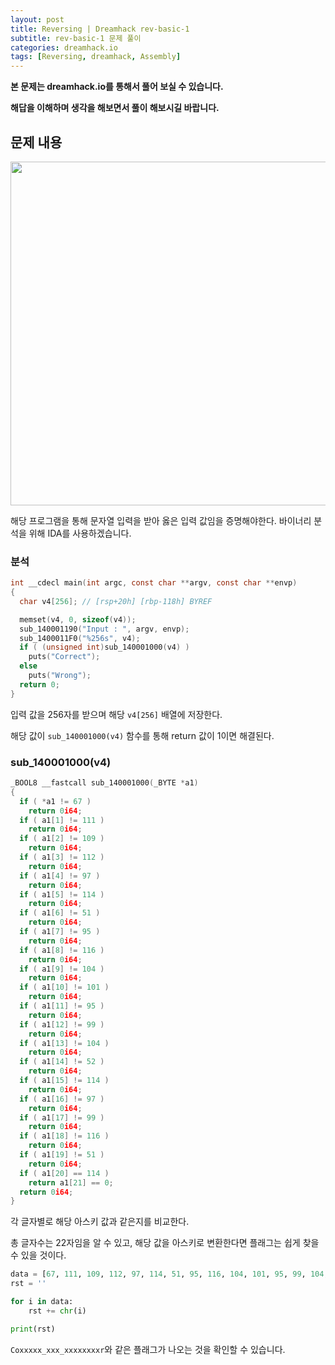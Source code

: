 ```yaml
---
layout: post
title: Reversing | Dreamhack rev-basic-1
subtitle: rev-basic-1 문제 풀이
categories: dreamhack.io
tags: [Reversing, dreamhack, Assembly]
---
```


**본 문제는 dreamhack.io를 통해서 풀어 보실 수 있습니다.**

**해답을 이해하며 생각을 해보면서 풀이 해보시길 바랍니다.**

## 문제 내용

<p align="center">
<img src ="https://user-images.githubusercontent.com/78135526/227756440-f60fe339-373d-4eaa-98f0-5e7c22136556.png" width = 550>
</p>

해당 프로그램을 통해 문자열 입력을 받아 옳은 입력 값임을 증명해야한다. 바이너리 분석을 위해 IDA를 사용하겠습니다.

### 분석

```C
int __cdecl main(int argc, const char **argv, const char **envp)
{
  char v4[256]; // [rsp+20h] [rbp-118h] BYREF

  memset(v4, 0, sizeof(v4));
  sub_140001190("Input : ", argv, envp);
  sub_1400011F0("%256s", v4);
  if ( (unsigned int)sub_140001000(v4) )
    puts("Correct");
  else
    puts("Wrong");
  return 0;
}
```

입력 값을 256자를 받으며 해당 `v4[256]` 배열에 저장한다.

해당 값이 `sub_140001000(v4)` 함수를 통해 return 값이 1이면 해결된다.

### sub_140001000(v4)

```C
_BOOL8 __fastcall sub_140001000(_BYTE *a1)
{
  if ( *a1 != 67 )
    return 0i64;
  if ( a1[1] != 111 )
    return 0i64;
  if ( a1[2] != 109 )
    return 0i64;
  if ( a1[3] != 112 )
    return 0i64;
  if ( a1[4] != 97 )
    return 0i64;
  if ( a1[5] != 114 )
    return 0i64;
  if ( a1[6] != 51 )
    return 0i64;
  if ( a1[7] != 95 )
    return 0i64;
  if ( a1[8] != 116 )
    return 0i64;
  if ( a1[9] != 104 )
    return 0i64;
  if ( a1[10] != 101 )
    return 0i64;
  if ( a1[11] != 95 )
    return 0i64;
  if ( a1[12] != 99 )
    return 0i64;
  if ( a1[13] != 104 )
    return 0i64;
  if ( a1[14] != 52 )
    return 0i64;
  if ( a1[15] != 114 )
    return 0i64;
  if ( a1[16] != 97 )
    return 0i64;
  if ( a1[17] != 99 )
    return 0i64;
  if ( a1[18] != 116 )
    return 0i64;
  if ( a1[19] != 51 )
    return 0i64;
  if ( a1[20] == 114 )
    return a1[21] == 0;
  return 0i64;
}
```

각 글자별로 해당 아스키 값과 같은지를 비교한다.

총 글자수는 22자임을 알 수 있고, 해당 값을 아스키로 변환한다면 플래그는 쉽게 찾을 수 있을 것이다.

```python
data = [67, 111, 109, 112, 97, 114, 51, 95, 116, 104, 101, 95, 99, 104, 52, 114, 97, 99, 116, 51, 114, 0]
rst = ''

for i in data:
    rst += chr(i)

print(rst)
```

`Coxxxxx_xxx_xxxxxxxxr`와 같은 플래그가 나오는 것을 확인할 수 있습니다.